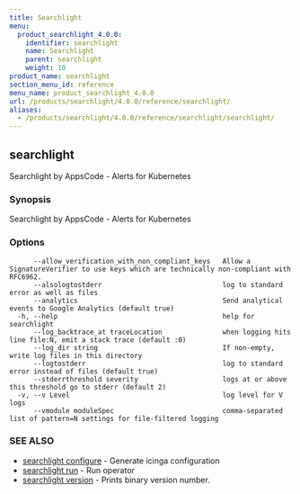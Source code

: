 ```yaml
---
title: Searchlight
menu:
  product_searchlight_4.0.0:
    identifier: searchlight
    name: Searchlight
    parent: searchlight
    weight: 10
product_name: searchlight
section_menu_id: reference
menu_name: product_searchlight_4.0.0
url: /products/searchlight/4.0.0/reference/searchlight/
aliases:
  - /products/searchlight/4.0.0/reference/searchlight/searchlight/
---
```


## searchlight

Searchlight by AppsCode - Alerts for Kubernetes

### Synopsis


Searchlight by AppsCode - Alerts for Kubernetes

### Options

```
      --allow_verification_with_non_compliant_keys   Allow a SignatureVerifier to use keys which are technically non-compliant with RFC6962.
      --alsologtostderr                              log to standard error as well as files
      --analytics                                    Send analytical events to Google Analytics (default true)
  -h, --help                                         help for searchlight
      --log_backtrace_at traceLocation               when logging hits line file:N, emit a stack trace (default :0)
      --log_dir string                               If non-empty, write log files in this directory
      --logtostderr                                  log to standard error instead of files (default true)
      --stderrthreshold severity                     logs at or above this threshold go to stderr (default 2)
  -v, --v Level                                      log level for V logs
      --vmodule moduleSpec                           comma-separated list of pattern=N settings for file-filtered logging
```

### SEE ALSO
* [searchlight configure](searchlight_configure.md)	 - Generate icinga configuration
* [searchlight run](searchlight_run.md)	 - Run operator
* [searchlight version](searchlight_version.md)	 - Prints binary version number.


